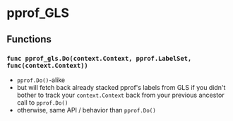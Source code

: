 # pprof_GLS

## Functions

### `func pprof_gls.Do(context.Context, pprof.LabelSet, func(context.Context))`

- `pprof.Do()`-alike
- but will fetch back already stacked pprof's labels from GLS if you didn't bother to track your `context.Context` back from your previous ancestor call to `pprof.Do()`
- otherwise, same API / behavior than `pprof.Do()`